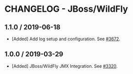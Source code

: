 # CHANGELOG - JBoss/WildFly

## 1.1.0 / 2019-06-18

* [Added] Add log setup and configuration. See [#3672](https://github.com/DataDog/integrations-core/pull/3672).

## 1.0.0 / 2019-03-29

* [Added] JBoss/WildFly JMX Integration. See [#3320](https://github.com/DataDog/integrations-core/pull/3320).

